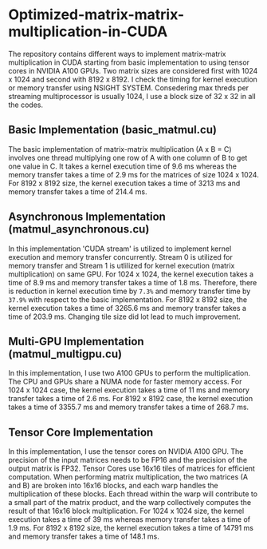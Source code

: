 # Optimized-matrix-matrix-multiplication-in-CUDA
The repository contains different ways to implement matrix-matrix multiplication in CUDA starting from basic implementation to using tensor cores in NVIDIA A100 GPUs. Two matrix sizes are considered first with 1024 x 1024 and second with 8192 x 8192. I check the timing for kernel execution or memory transfer using NSIGHT SYSTEM. Consedering max threds per streaming multiprocessor is usually 1024, I use a block size of 32 x 32 in all the codes.

## Basic Implementation (basic_matmul.cu)
The basic implementation of matrix-matrix multiplication (A x B = C) involves one thread multiplying one row of A with one column of B to get one value in C. It takes a kernel execution time of 9.6 ms whereas the memory transfer takes a time of 2.9 ms for the matrices of size 1024 x 1024. For 8192 x 8192 size, the kernel execution takes a time of 3213 ms and memory transfer takes a time of 214.4 ms. 

## Asynchronous Implementation (matmul_asynchronous.cu)
In this implementation 'CUDA stream' is utilized to implement kernel execution and memory transfer concurrently. Stream 0 is utilized for memory transfer and Stream 1 is utlilized for kernel execution (matrix multiplication) on same GPU. For 1024 x 1024, the kernel execution takes a time of 8.9 ms and memory transfer takes a time of 1.8 ms. Therefore, there is reduction in kernel execution time by `7.3%` and memory transfer time by `37.9%` with respect to the basic implementation. For 8192 x 8192 size, the kernel execution takes a time of 3265.6 ms and memory transfer takes a time of 203.9 ms. Changing tile size did lot lead to much improvement.

## Multi-GPU Implementation (matmul_multigpu.cu) 
In this implementation, I use two A100 GPUs to perform the multiplication. The CPU and GPUs share a NUMA node for faster memory access. For 1024 x 1024 case, the kernel execution takes a time of 11 ms and memory transfer takes a time of 2.6 ms. For 8192 x 8192 case, the kernel execution takes a time of 3355.7 ms  and memory transfer takes a time of 268.7 ms. 

## Tensor Core Implementation
In this implementation, I use the tensor cores on NVIDIA A100 GPU. The precision of the input matrices needs to be FP16 and the precision of the output matrix is FP32. Tensor Cores use 16x16 tiles of matrices for efficient computation. When performing matrix multiplication, the two matrices (A and B) are broken into 16x16 blocks, and each warp handles the multiplication of these blocks. Each thread within the warp will contribute to a small part of the matrix product, and the warp collectively computes the result of that 16x16 block multiplication. For 1024 x 1024 size, the kernel execution takes a time of 39 ms whereas memory transfer takes a time of 1.9 ms. For 8192 x 8192 size, the kernel execution takes a time of 14791 ms and memory transfer takes a time of 148.1 ms. 
